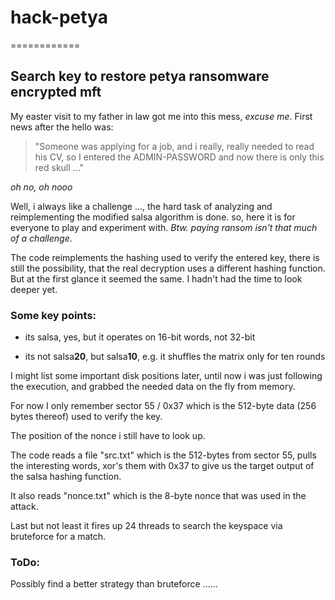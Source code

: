 # hack-petya
============

## Search key to restore petya ransomware encrypted mft

My easter visit to my father in law got me into this mess, _excuse me_.
First news after the hello was: 
>"Someone was applying for a job, and i really, really needed to read his 
>CV, so I entered the ADMIN-PASSWORD and now there is only this red skull ..."

*oh no, oh nooo*

Well, i always like a challenge ..., the hard task of analyzing and reimplementing the modified salsa algorithm is done.
so, here it is for everyone to play and experiment with. _Btw. paying ransom isn't that much of a challenge_.

The code reimplements the hashing used to verify the entered key, there is still the possibility, that the real decryption uses a different hashing function. But at the first glance it seemed the same. I hadn't had the time to look deeper yet.

### Some key points: 

* its salsa, yes, but it operates on 16-bit words, not 32-bit

* its not salsa**20**, but salsa**10**, e.g. it shuffles the matrix only for ten rounds

I might list some important disk positions later, until now i was just following the execution, and grabbed the needed data on the fly
from memory.

For now I only remember sector 55 / 0x37 which is the 512-byte data (256 bytes thereof) used to verify the key.

The position of the nonce i still have to look up.

The code reads a file "src.txt" which is the 512-bytes from sector 55, pulls the interesting words, xor's them with 0x37 to give us the target output of the salsa hashing function.

It also reads "nonce.txt" which is the 8-byte nonce that was used in the attack.

Last but not least it fires up 24 threads to search the keyspace via bruteforce for a match.

### ToDo:

Possibly find a better strategy than bruteforce ...... 





